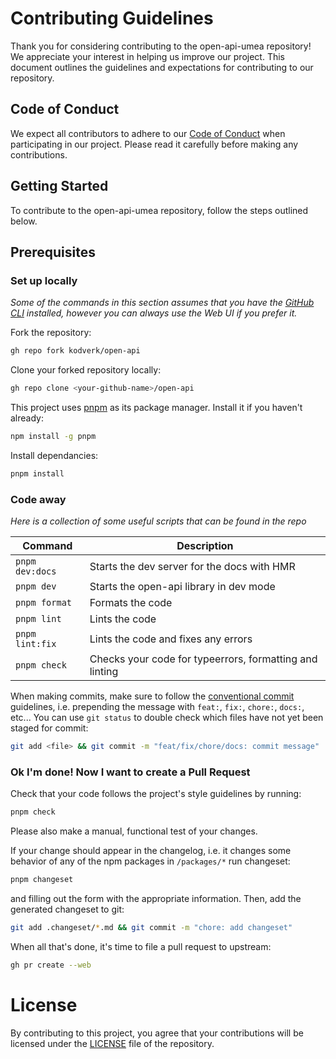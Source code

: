 # Contributing Guidelines

Thank you for considering contributing to the open-api-umea repository! We appreciate your interest in helping us improve our project. This document outlines the guidelines and expectations for contributing to our repository.

## Code of Conduct

We expect all contributors to adhere to our [Code of Conduct](https://github.com/kodverk/open-api-umea/blob/main/CODE_OF_CONDUCT.md) when participating in our project. Please read it carefully before making any contributions.

## Getting Started

To contribute to the open-api-umea repository, follow the steps outlined below.

## Prerequisites

### Set up locally

_Some of the commands in this section assumes that you have the [GitHub CLI](https://github.com/cli/cli#installation) installed, however you can always use the Web UI if you prefer it._

Fork the repository:

```bash
gh repo fork kodverk/open-api
```

Clone your forked repository locally:

```bash
gh repo clone <your-github-name>/open-api
```

This project uses [pnpm](https://pnpm.io) as its package manager. Install it if you haven't already:

```bash
npm install -g pnpm
```

Install dependancies:

```bash
pnpm install
```

### Code away

_Here is a collection of some useful scripts that can be found in the repo_

| Command         | Description                                             |
| --------------- | ------------------------------------------------------- |
| `pnpm dev:docs` | Starts the dev server for the docs with HMR             |
| `pnpm dev`      | Starts the open-api library in dev mode                 |
| `pnpm format`   | Formats the code                                        |
| `pnpm lint`     | Lints the code                                          |
| `pnpm lint:fix` | Lints the code and fixes any errors                     |
| `pnpm check`    | Checks your code for typeerrors, formatting and linting |


When making commits, make sure to follow the [conventional commit](https://www.conventionalcommits.org/en/v1.0.0/) guidelines, i.e. prepending the message with `feat:`, `fix:`, `chore:`, `docs:`, etc... You can use `git status` to double check which files have not yet been staged for commit:

```bash
git add <file> && git commit -m "feat/fix/chore/docs: commit message"
```

### Ok I'm done! Now I want to create a Pull Request

Check that your code follows the project's style guidelines by running:

```bash
pnpm check
```

Please also make a manual, functional test of your changes.

If your change should appear in the changelog, i.e. it changes some behavior of any of the npm packages in `/packages/*` run changeset:

```bash
pnpm changeset
```

and filling out the form with the appropriate information. Then, add the generated changeset to git:

```bash
git add .changeset/*.md && git commit -m "chore: add changeset"
```

When all that's done, it's time to file a pull request to upstream:

```bash
gh pr create --web
```


# License
By contributing to this project, you agree that your contributions will be licensed under the [LICENSE](https://github.com/kodverk/open-api-umea/blob/main/LICENSE) file of the repository.

